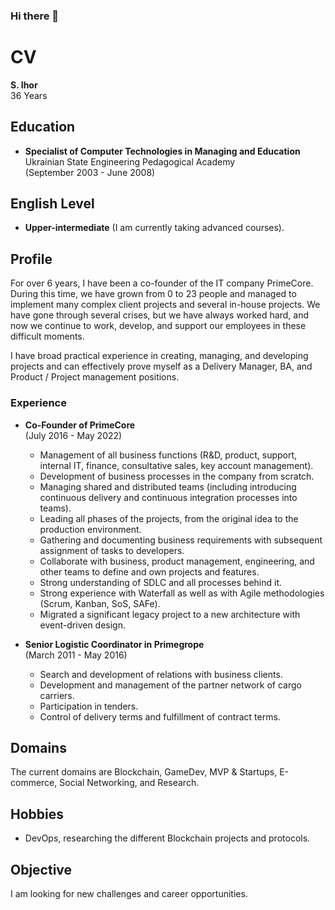 ### Hi there 👋

# CV
**S. Ihor**  
36 Years

## Education
- **Specialist of Computer Technologies in Managing and Education**  
  Ukrainian State Engineering Pedagogical Academy  
  (September 2003 - June 2008)

## English Level
- **Upper-intermediate** (I am currently taking advanced courses).

## Profile
For over 6 years, I have been a co-founder of the IT company PrimeCore. During this time, we have grown from 0 to 23 people and managed to implement many complex client projects and several in-house projects. We have gone through several crises, but we have always worked hard, and now we continue to work, develop, and support our employees in these difficult moments.

I have broad practical experience in creating, managing, and developing projects and can effectively prove myself as a Delivery Manager, BA, and Product / Project management positions.

### Experience
- **Co-Founder of PrimeCore**  
  (July 2016 - May 2022)  
  - Management of all business functions (R&D, product, support, internal IT, finance, consultative sales, key account management).
  - Development of business processes in the company from scratch.
  - Managing shared and distributed teams (including introducing continuous delivery and continuous integration processes into teams).
  - Leading all phases of the projects, from the original idea to the production environment.
  - Gathering and documenting business requirements with subsequent assignment of tasks to developers.
  - Collaborate with business, product management, engineering, and other teams to define and own projects and features.
  - Strong understanding of SDLC and all processes behind it.
  - Strong experience with Waterfall as well as with Agile methodologies (Scrum, Kanban, SoS, SAFe).
  - Migrated a significant legacy project to a new architecture with event-driven design.

- **Senior Logistic Coordinator in Primegrope**  
  (March 2011 - May 2016)  
  - Search and development of relations with business clients.
  - Development and management of the partner network of cargo carriers.
  - Participation in tenders.
  - Control of delivery terms and fulfillment of contract terms.

## Domains
The current domains are Blockchain, GameDev, MVP & Startups, E-commerce, Social Networking, and Research.

## Hobbies
- DevOps, researching the different Blockchain projects and protocols.

## Objective
I am looking for new challenges and career opportunities.
